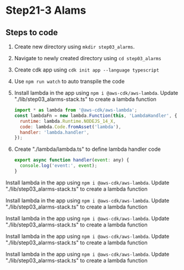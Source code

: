 # Step21-3 Alams

## Steps to code

1. Create new directory using `mkdir step03_alarms`.
2. Navigate to newly created directory using `cd step03_alarms`
3. Create cdk app using `cdk init app --language typescript`
4. Use `npm run watch` to auto transpile the code
5. Install lambda in the app using `npm i @aws-cdk/aws-lambda`. Update "./lib/step03_alarms-stack.ts" to create a lambda function

   ```js
   import * as lambda from '@aws-cdk/aws-lambda';
   const lambdaFn = new lambda.Function(this, 'LambdaHandler', {
     runtime: lambda.Runtime.NODEJS_14_X,
     code: lambda.Code.fromAsset('lambda'),
     handler: 'lambda.handler',
   });
   ```

6. Create "./lambda/lambda.ts" to define lambda handler code

   ```js
   export async function handler(event: any) {
     console.log('event:', event);
   }
   ```

Install lambda in the app using `npm i @aws-cdk/aws-lambda`. Update "./lib/step03_alarms-stack.ts" to create a lambda function

Install lambda in the app using `npm i @aws-cdk/aws-lambda`. Update "./lib/step03_alarms-stack.ts" to create a lambda function

Install lambda in the app using `npm i @aws-cdk/aws-lambda`. Update "./lib/step03_alarms-stack.ts" to create a lambda function

Install lambda in the app using `npm i @aws-cdk/aws-lambda`. Update "./lib/step03_alarms-stack.ts" to create a lambda function

Install lambda in the app using `npm i @aws-cdk/aws-lambda`. Update "./lib/step03_alarms-stack.ts" to create a lambda function
